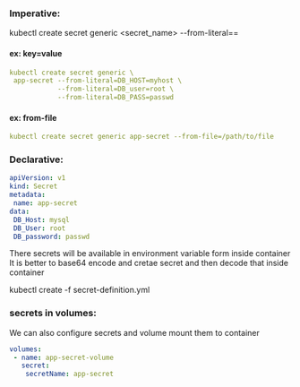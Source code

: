 ### Imperative:
kubectl create secret generic <secret_name> --from-literal=<key>=<value>

#### ex: key=value
```yaml
kubectl create secret generic \
 app-secret --from-literal=DB_HOST=myhost \
            --from-literal=DB_user=root \
            --from-literal=DB_PASS=passwd
```
#### ex: from-file
```yaml
kubectl create secret generic app-secret --from-file=/path/to/file
```

### Declarative:
```yaml
apiVersion: v1
kind: Secret
metadata:
 name: app-secret
data:
 DB_Host: mysql
 DB_User: root
 DB_password: passwd
 ```
 There secrets will be available in environment variable form inside container
 It is better to base64 encode and cretae secret and then decode that inside container
 
 kubectl create -f secret-definition.yml

### secrets in volumes:
We can also configure secrets and volume mount them to container
```yaml
volumes:
 - name: app-secret-volume
   secret:
    secretName: app-secret
```
